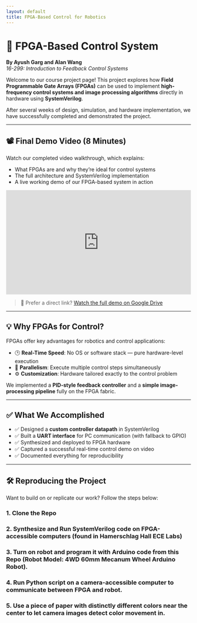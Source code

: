 ```yaml
---
layout: default
title: FPGA-Based Control for Robotics
---
```


# 🔧 FPGA-Based Control System

**By Ayush Garg and Alan Wang**  
_16-299: Introduction to Feedback Control Systems_

Welcome to our course project page! This project explores how **Field Programmable Gate Arrays (FPGAs)** can be used to implement **high-frequency control systems and image processing algorithms** directly in hardware using **SystemVerilog**.

After several weeks of design, simulation, and hardware implementation, we have successfully completed and demonstrated the project.

---

## 📽 Final Demo Video (8 Minutes)

Watch our completed video walkthrough, which explains:

- What FPGAs are and why they’re ideal for control systems  
- The full architecture and SystemVerilog implementation  
- A live working demo of our FPGA-based system in action

<div style="position: relative; padding-bottom: 56.25%; height: 0; overflow: hidden;">
  <iframe src="https://drive.google.com/file/d/1vkFJ1gqCDn_TWnkpy9AIMkSjLia_XL-l/preview" 
          style="position: absolute; top:0; left: 0; width: 100%; height: 100%;" 
          frameborder="0" allowfullscreen>
  </iframe>
</div>

> 🎥 Prefer a direct link? [Watch the full demo on Google Drive](https://drive.google.com/file/d/1vkFJ1gqCDn_TWnkpy9AIMkSjLia_XL-l/view)

---

## 💡 Why FPGAs for Control?

FPGAs offer key advantages for robotics and control applications:

- 🕒 **Real-Time Speed**: No OS or software stack — pure hardware-level execution  
- 🧠 **Parallelism**: Execute multiple control steps simultaneously  
- ⚙️ **Customization**: Hardware tailored exactly to the control problem

We implemented a **PID-style feedback controller** and a **simple image-processing pipeline** fully on the FPGA fabric.

---

## ✅ What We Accomplished

- ✅ Designed a **custom controller datapath** in SystemVerilog  
- ✅ Built a **UART interface** for PC communication (with fallback to GPIO)  
- ✅ Synthesized and deployed to FPGA hardware  
- ✅ Captured a successful real-time control demo on video  
- ✅ Documented everything for reproducibility

---

## 🛠 Reproducing the Project

Want to build on or replicate our work? Follow the steps below:

### 1. Clone the Repo
### 2. Synthesize and Run SystemVerilog code on FPGA-accessible computers (found in Hamerschlag Hall ECE Labs)
### 3. Turn on robot and program it with Arduino code from this Repo (Robot Model: 4WD 60mm Mecanum Wheel Arduino Robot).
### 4. Run Python script on a camera-accessible computer to communicate between FPGA and robot.
### 5. Use a piece of paper with distinctly different colors near the center to let camera images detect color movement in.
